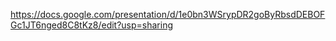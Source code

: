 https://docs.google.com/presentation/d/1e0bn3WSrypDR2goByRbsdDEBOFGc1JT6nged8C8tKz8/edit?usp=sharing
